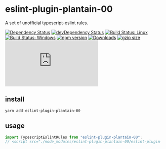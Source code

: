 # eslint-plugin-plantain-00

A set of unofficial typescript-eslint rules.

[![Dependency Status](https://david-dm.org/plantain-00/eslint-plugin-plantain-00.svg)](https://david-dm.org/plantain-00/eslint-plugin-plantain-00)
[![devDependency Status](https://david-dm.org/plantain-00/eslint-plugin-plantain-00/dev-status.svg)](https://david-dm.org/plantain-00/eslint-plugin-plantain-00#info=devDependencies)
[![Build Status: Linux](https://travis-ci.org/plantain-00/eslint-plugin-plantain-00.svg?branch=master)](https://travis-ci.org/plantain-00/eslint-plugin-plantain-00)
[![Build Status: Windows](https://ci.appveyor.com/api/projects/status/github/plantain-00/eslint-plugin-plantain-00?branch=master&svg=true)](https://ci.appveyor.com/project/plantain-00/eslint-plugin-plantain-00/branch/master)
[![npm version](https://badge.fury.io/js/eslint-plugin-plantain-00.svg)](https://badge.fury.io/js/eslint-plugin-plantain-00)
[![Downloads](https://img.shields.io/npm/dm/eslint-plugin-plantain-00.svg)](https://www.npmjs.com/package/eslint-plugin-plantain-00)
[![gzip size](https://img.badgesize.io/https://unpkg.com/eslint-plugin-plantain-00?compression=gzip)](https://unpkg.com/eslint-plugin-plantain-00)
[![type-coverage](https://img.shields.io/badge/dynamic/json.svg?label=type-coverage&prefix=%E2%89%A5&suffix=%&query=$.typeCoverage.atLeast&uri=https%3A%2F%2Fraw.githubusercontent.com%2Fplantain-00%2Feslint-plugin-plantain-00%2Fmaster%2Fpackage.json)](https://github.com/plantain-00/eslint-plugin-plantain-00)

## install

`yarn add eslint-plugin-plantain-00`

## usage

```ts
import TypescriptEslintRules from "eslint-plugin-plantain-00";
// <script src="./node_modules/eslint-plugin-plantain-00/eslint-plugin-plantain-00.min.js"></script>
```
